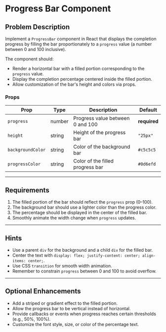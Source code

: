 # Progress Bar Component

## Problem Description

Implement a `ProgressBar` component in React that displays the completion progress by filling the bar proportionately to a `progress` value (a number between 0 and 100 inclusive).

The component should:

- Render a horizontal bar with a filled portion corresponding to the `progress` value.
- Display the completion percentage centered inside the filled portion.
- Allow customization of the bar's height and colors via props.

### Props

| Prop              | Type     | Description                                             | Default      |
|------------------|----------|---------------------------------------------------------|-------------|
| `progress`        | number   | Progress value between 0 and 100                        | **required** |
| `height`          | string   | Height of the progress bar                               | `"25px"`     |
| `backgroundColor` | string   | Color of the background bar                              | `#c5c5c5`    |
| `progressColor`   | string   | Color of the filled progress bar                         | `#0d6efd`    |

---

## Requirements

1. The filled portion of the bar should reflect the `progress` prop (0–100).
2. The background bar should use a lighter color than the progress color.
3. The percentage should be displayed in the center of the filled bar.
4. Smoothly animate the width change when `progress` updates.

---

## Hints

- Use a parent `div` for the background and a child `div` for the filled bar.
- Center the text with `display: flex; justify-content: center; align-items: center;`.
- Use CSS `transition` for smooth width animation.
- Remember to constrain `progress` between 0 and 100 to avoid overflow.

---

## Optional Enhancements

- Add a striped or gradient effect to the filled portion.
- Allow the progress bar to be vertical instead of horizontal.
- Provide callbacks or events when progress reaches certain thresholds (e.g., 50%, 100%).
- Customize the font style, size, or color of the percentage text.